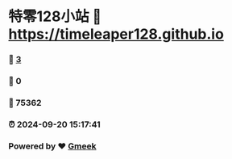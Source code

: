 # 特零128小站 :link: https://timeleaper128.github.io 
### :page_facing_up: [3](https://timeleaper128.github.io/tag.html) 
### :speech_balloon: 0 
### :hibiscus: 75362 
### :alarm_clock: 2024-09-20 15:17:41 
### Powered by :heart: [Gmeek](https://github.com/Meekdai/Gmeek)
